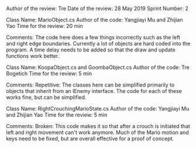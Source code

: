Author of the review: Tre 
Date of the review: 28 May 2019 
Sprint Number: 2

Class Name: MarioObject.cs 
Author of the code: Yangjiayi Mu and Zhijian Yao 
Time for the review: 20 min 

Comments: 
    The code here does a few things incorrectly such as the left and right edge boundaries. 
    Currently a lot of objects are hard coded into the program. 
    A time delay needs to be added so that the draw and update functions work better.

Class Name: KoopaObject.cs and GoombaObject.cs 
Author of the code: Tre Bogetich 
Time for the review: 5 min 

Comments: 
    Repetitive: 
        The classes here can be simplified primarily to objects that inherit from an IEnemy interface. 
        The code for each of these works fine, but can be simplified.

Class Name: RightCrouchingMarioState.cs 
Author of the code: Yangjiayi Mu and Zhijian Yao 
Time for the review: 5 min 

Comments: 
    Broken: 
        This code makes it so that after a crouch is initiated that left and right movement can't work anymore. 
        Much of the Mario motion and keys need to be fixed, but are overall effective for a proof of concept.

